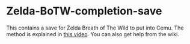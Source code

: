 # Zelda-BoTW-completion-save
This contains a save for Zelda Breath of The Wild to put into Cemu.
The method is explained in [this video](https://youtu.be/M9zLCh1dSGo).
You can also get help from the wiki.
